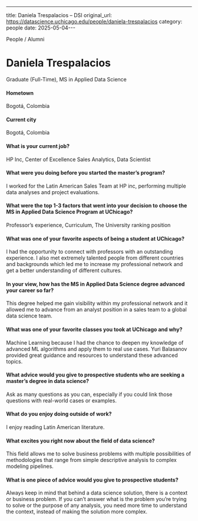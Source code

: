---
title: Daniela Trespalacios – DSI
original_url: https://datascience.uchicago.edu/people/daniela-trespalacios
category: people
date: 2025-05-04---

People / Alumni

# Daniela Trespalacios

Graduate (Full-Time), MS in Applied Data Science

#### Hometown

Bogotá, Colombia

#### Current city

Bogotá, Colombia

#### What is your current job?

HP Inc, Center of Excellence Sales Analytics, Data Scientist

#### What were you doing before you started the master’s program?

I worked for the Latin American Sales Team at HP inc, performing multiple data analyses and project evaluations.

#### What were the top 1-3 factors that went into your decision to choose the MS in Applied Data Science Program at UChicago?

Professor’s experience, Curriculum, The University ranking position

#### What was one of your favorite aspects of being a student at UChicago?

I had the opportunity to connect with professors with an outstanding experience. I also met extremely talented people from different countries and backgrounds which led me to increase my professional network and get a better understanding of different cultures.

#### In your view, how has the MS in Applied Data Science degree advanced your career so far?

This degree helped me gain visibility within my professional network and it allowed me to advance from an analyst position in a sales team to a global data science team.

#### What was one of your favorite classes you took at UChicago and why?

Machine Learning because I had the chance to deepen my knowledge of advanced ML algorithms and apply them to real use cases. Yuri Balasanov provided great guidance and resources to understand these advanced topics.

#### What advice would you give to prospective students who are seeking a master’s degree in data science?

Ask as many questions as you can, especially if you could link those questions with real-world cases or examples.

#### What do you enjoy doing outside of work?

I enjoy reading Latin American literature.

#### What excites you right now about the field of data science?

This field allows me to solve business problems with multiple possibilities of methodologies that range from simple descriptive analysis to complex modeling pipelines.

#### What is one piece of advice would you give to prospective students?

Always keep in mind that behind a data science solution, there is a context or business problem. If you can’t answer what is the problem you’re trying to solve or the purpose of any analysis, you need more time to understand the context, instead of making the solution more complex.
